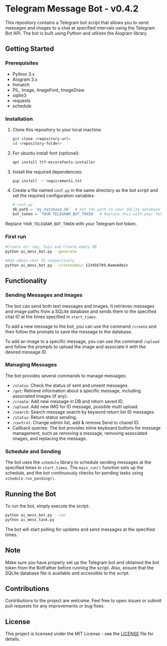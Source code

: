 # Telegram Message Bot - v0.4.2

This repository contains a Telegram bot script that allows you to send messages and images to a chat at specified
intervals using the Telegram Bot API. The bot is built using Python and utilizes the Aiogram library.

## Getting Started

### Prerequisites

- Python 3.x
- Aiogram 3.x
- fnmatch
- PIL, Image, ImageFont, ImageDraw
- sqlite3
- requests
- schedule

### Installation

1. Clone this repository to your local machine:

    ```bash
    git clone <repository-url>
    cd <repository-folder>
    ```

2. For ubuntu install font (optional):

    ```bash
    apt install ttf-mscorefonts-installer
    ```

3. Install the required dependencies:

    ```bash
    pip install -r requirements.txt
    ```

4. Create a file named `conf.py` in the same directory as the bot script and set the required configuration variables:

    ```python
    # conf.py
    db_path = 'my_database.db'  # Set the path to your SQLite database
    bot_token = 'YOUR_TELEGRAM_BOT_TOKEN'  # Replace this with your Telegram bot token or create .env file
    ```

Replace `YOUR_TELEGRAM_BOT_TOKEN` with your Telegram bot token.

### First run

  ```bash
  #Create dir img, logs and Create empty DB
  python ai_mess_bot.py --generate
  
  #Add admin chat ID respectively
  python ai_mess_bot.py --createadmin 123456789,NameAdmin
  
  ```

## Functionality

### Sending Messages and Images

The bot can send both text messages and images. It retrieves messages and image paths from a SQLite database and sends
them to the specified chat ID at the times specified in `start_times`.

To add a new message to the bot, you can use the command `/create` and then follow the prompts to save the message to
the database.

To add an image to a specific message, you can use the command `/upload` and follow the prompts to upload the image and
associate it with the desired message ID.

### Managing Messages

The bot provides several commands to manage messages:

- `/status`: Check the status of sent and unsent messages.
- `/get`: Retrieve information about a specific message, including associated images (if any).
- `/create`: Add new message in DB and return saved ID.
- `/upload`: Add new IMG for ID message, possible multi upload.
- `/search`: Search message search by keyword return list ID messages.
- `/status`: Return status sending.
- `/control`: Change admin list, add & remove Send to chanel ID.
- Callback queries: The bot provides inline keyboard buttons for message management, such as removing a message,
  removing associated images, and replacing the message.

### Schedule and Sending

The bot uses the `schedule` library to schedule sending messages at the specified times in `start_times`. The `main_run()`
function sets up the schedule, and the bot continuously checks for pending tasks using `schedule.run_pending()`.

## Running the Bot

To run the bot, simply execute the script:

```bash
python ai_mess_bot.py --run
python ai_mess_task.py
```

The bot will start polling for updates and send messages at the specified times.

## Note

Make sure you have properly set up the Telegram bot and obtained the bot token from the BotFather before running the
script. Also, ensure that the SQLite database file is available and accessible to the script.

## Contributions

Contributions to the project are welcome. Feel free to open issues or submit pull requests for any improvements or bug
fixes.

## License

This project is licensed under the MIT License - see the [LICENSE](LICENSE) file for details.
